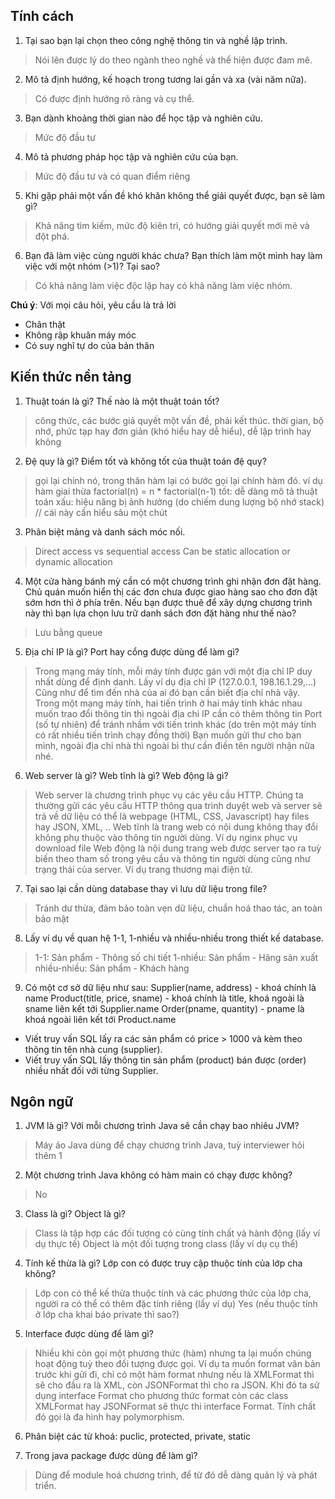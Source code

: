 ## Tính cách

1. Tại sao bạn lại chọn theo công nghệ thông tin và nghề lập trình.

> Nói lên được lý do theo ngành theo nghề và thể hiện được đam mê.

2. Mô tả định hướng, kế hoạch trong tương lai gần và xa (vài năm nữa).

> Có được định hướng rõ ràng và cụ thể.

3. Bạn dành khoảng thời gian nào để học tập và nghiên cứu.

> Mức độ đầu tư

4. Mô tả phương pháp học tập và nghiên cứu của bạn.

> Mức độ đầu tư và có quan điểm riêng

5. Khi gặp phải một vấn đề khó khăn không thể giải quyết được, bạn sẽ làm gì?

> Khả năng tìm kiếm, mức độ kiên trì, có hướng giải quyết mới mẻ và đột phá.

6. Bạn đã làm việc cùng người khác chưa? Bạn thích làm một mình hay làm việc với một nhóm (>1)? Tại sao?

> Có khả năng làm việc độc lập hay có khả năng làm việc nhóm.

**Chú ý**: Với mọi câu hỏi, yêu cầu là trả lời
* Chân thật
* Không rập khuân máy móc
* Có suy nghĩ tự do của bản thân

## Kiến thức nền tảng

1. Thuật toán là gì? Thế nào là một thuật toán tốt?

> công thức, các bước giả quyết một vấn đề, phải kết thúc.
> thời gian, bộ nhớ, phức tạp hay đơn giản (khó hiểu hay dễ hiểu), dễ lập trình hay không

2. Đệ quy là gì? Điểm tốt và không tốt của thuật toán đệ quy?

> gọi lại chính nó, trong thân hàm lại có bước gọi lại chính hàm đó.
> ví dụ hàm giai thừa factorial(n) = n * factorial(n-1)
> tốt: dễ dàng mô tả thuật toán
> xấu: hiệu năng bị ảnh hưởng (do chiếm dung lượng bộ nhớ stack) // cái này cần hiểu sâu một chút

3. Phân biệt mảng và danh sách móc nối.

> Direct access vs sequential access
> Can be static allocation or dynamic allocation

4. Một cửa hàng bánh mỳ cần có một chương trình ghi nhận đơn đặt hàng. Chủ quán muốn hiển thị các đơn chưa được giao hàng sao cho đơn đặt sớm hơn thì ở phía trên. Nếu bạn được thuê để xây dựng chương trình này thì bạn lựa chọn lưu trữ danh sách đơn đặt hàng như thế nào?

>  Lưu bằng queue

5. Địa chỉ IP là gì? Port hay cổng được dùng để làm gì?

> Trong mạng máy tính, mỗi máy tính được gán với một địa chỉ IP duy nhất dùng để định danh. Lấy ví dụ địa chỉ IP (127.0.0.1, 198.16.1.29,...)
> Cũng như để tìm đến nhà của ai đó bạn cần biết địa chỉ nhà vậy.
> Trong một mạng máy tính, hai tiến trình ở hai máy tính khác nhau muốn trao đổi thông tin thì ngoài địa chỉ IP cần có thêm thông tin Port (số tự nhiên) để tránh nhầm với tiến trình khác (do trên một máy tính có rất nhiều tiến trình chạy đồng thời)
> Bạn muốn gửi thư cho bạn mình, ngoài địa chỉ nhà thì ngoài bì thư cần điền tên người nhận nữa nhé.

6. Web server là gì? Web tĩnh là gì? Web động là gì?

> Web server là chương trình phục vụ các yêu cầu HTTP. Chúng ta thường gửi các yêu cầu HTTP thông qua trình duyệt web và server sẽ trả về dữ liệu có thể là webpage (HTML, CSS, Javascript) hay files hay JSON, XML, ..
> Web tĩnh là trang web có nội dung không thay đổi không phụ thuộc vào thông tin người dùng. Ví dụ nginx phục vụ download file
> Web động là nội dung trang web được server tạo ra tuỳ biến theo tham số trong yêu cầu và thông tin người dùng cũng như trạng thái của server. Ví dụ trang thương mại điện tử.

7. Tại sao lại cần dùng database thay vì lưu dữ liệu trong file?

> Tránh dư thừa, đảm bảo toàn vẹn dữ liệu, chuẩn hoá thao tác, an toàn bảo mật

8. Lấy ví dụ về quan hệ 1-1, 1-nhiều và nhiều-nhiều trong thiết kế database.

> 1-1: Sản phẩm - Thông số chi tiết
> 1-nhiều: Sản phẩm - Hãng sản xuất
> nhiều-nhiều: Sản phẩm - Khách hàng

9. Có một cơ sở dữ liệu như sau:
Supplier(name, address) - khoá chính là name
Product(title, price, sname) - khoá chính là title, khoá ngoài là sname liên kết tới Supplier.name
Order(pname, quantity) - pname là khoá ngoài liên kết tới Product.name

* Viết truy vấn SQL lấy ra các sản phẩm có price > 1000 và kèm theo thông tin tên nhà cung (supplier).
* Viết truy vấn SQL lấy thông tin sản phẩm (product) bán được (order) nhiều nhất đối với từng Supplier.

## Ngôn ngữ

1. JVM là gì? Với mỗi chương trình Java sẽ cần chạy bao nhiêu JVM?

> Máy ảo Java dùng để chạy chương trình Java, tuỳ interviewer hỏi thêm
> 1

2. Một chương trình Java không có hàm main có chạy được không?

> No

3. Class là gì? Object là gì?

> Class là tập hợp các đối tượng có cùng tính chất và hành động (lấy ví dụ thực tế)
> Object là một đối tượng trong class (lấy ví dụ cụ thể)

4. Tính kế thừa là gì? Lớp con có được truy cập thuộc tính của lớp cha không?

> Lớp con có thể kế thừa thuộc tính và các phương thức của lớp cha, người ra có thể có thêm đặc tính riêng (lấy ví dụ)
> Yes (nếu thuộc tính ở lớp cha khai báo private thì sao?)

5. Interface được dùng để làm gì?

> Nhiều khi còn gọi một phương thức (hàm) nhưng ta lại muốn chúng hoạt động tuỳ theo đối tượng được gọi. Ví dụ ta muốn format văn bản trước khi gửi đi, chỉ có một hàm format nhưng nếu là XMLFormat thì sẽ cho đầu ra là XML, còn JSONFormat thì cho ra JSON. Khi đó ta sử dụng interface Format cho phương thức format còn các class XMLFormat hay JSONFormat sẽ thực thi interface Format. Tính chất đó gọi là đa hình hay polymorphism.

6. Phân biệt các từ khoá: puclic, protected, private, static

7. Trong java package được dùng để làm gì?

> Dùng để module hoá chương trình, để từ đó dễ dàng quản lý và phát triển.
